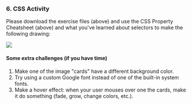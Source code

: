 ### 6. CSS Activity

Please download the exercise files (above) and use the CSS Property Cheatsheet (above) and what you've learned about selectors to make the following drawing:

<img class="large" src="/fall2022/assets/images/lectures/lecture04/gallery.png" />

<!-- <a href="/fall2022/course-files/lectures/lecture04.zip" class="nu-button">Download Lecture Files <i class="fas fa-download"></i></a> -->

#### Some extra challenges (if you have time)
1. Make one of the image "cards" have a different background color.
2. Try using a custom Google font instead of one of the built-in system fonts.
3. Make a hover effect: when your user mouses over one the cards, make it do something (fade, grow, change colors, etc.).